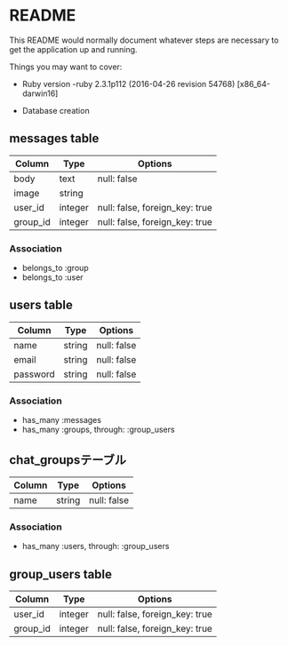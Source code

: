 # README

This README would normally document whatever steps are necessary to get the
application up and running.

Things you may want to cover:

* Ruby version
-ruby 2.3.1p112 (2016-04-26 revision 54768) [x86_64-darwin16]

* Database creation

## messages table

|Column|Type|Options|
|------|----|-------|
|body|text|null: false|
|image|string||
|user_id|integer|null: false, foreign_key: true|
|group_id|integer|null: false, foreign_key: true|

### Association
- belongs_to :group
- belongs_to :user

## users table

|Column|Type|Options|
|------|----|-------|
|name|string|null: false|
|email|string|null: false|
|password|string|null: false|

### Association
- has_many :messages
- has_many :groups, through: :group_users

## chat_groupsテーブル

|Column|Type|Options|
|------|----|-------|
|name|string|null: false|

### Association
- has_many :users, through: :group_users

## group_users table

|Column|Type|Options|
|------|----|-------|
|user_id|integer|null: false, foreign_key: true|
|group_id|integer|null: false, foreign_key: true|

